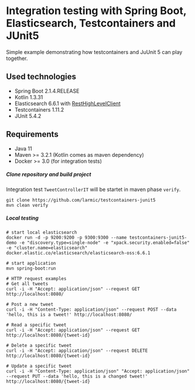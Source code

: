 # Integration testing with Spring Boot, Elasticsearch, Testcontainers and JUnit5

Simple example demonstrating how testcontainers and JuUnit 5 can play together.

## Used technologies

* Spring Boot 2.1.4.RELEASE
* Kotlin 1.3.31
* Elasticsearch 6.6.1 with [RestHighLevelClient](https://www.elastic.co/guide/en/elasticsearch/client/java-rest/current/java-rest-high-getting-started-initialization.html)
* Testcontainers 1.11.2
* JUnit 5.4.2

## Requirements

* Java 11
* Maven >= 3.2.1 (Kotlin comes as maven dependency)
* Docker >= 3.0 (for integration tests)

##### Clone repository and build project

Integration test ```TweetControllerIT``` will be startet in maven phase ```verify```.

```ssh
git clone https://github.com/larmic/testcontainers-junit5
mvn clean verify
```

##### Local testing

```ssh
# start local elasticsearch
docker run -d -p 9200:9200 -p 9300:9300 --name testcontainers-junit5-demo -e "discovery.type=single-node" -e "xpack.security.enabled=false" -e "cluster.name=elasticsearch" docker.elastic.co/elasticsearch/elasticsearch-oss:6.6.1

# start application
mvn spring-boot:run

# HTTP request examples
# Get all tweets
curl -i -H "Accept: application/json" --request GET http://localhost:8080/

# Post a new tweet
curl -i -H "Content-Type: application/json" --request POST --data 'hello, this is a tweet!' http://localhost:8080/

# Read a specific tweet     
curl -i -H "Accept: application/json" --request GET http://localhost:8080/{tweet-id}      
 
# Delete a specific tweet
curl -i -H "Accept: application/json" --request DELETE http://localhost:8080/{tweet-id}

# Update a specific tweet    
curl -i -H "Content-Type: application/json" "Accept: application/json" --request PUT --data 'hello, this is a changed tweet!' http://localhost:8080/{tweet-id}        
```
